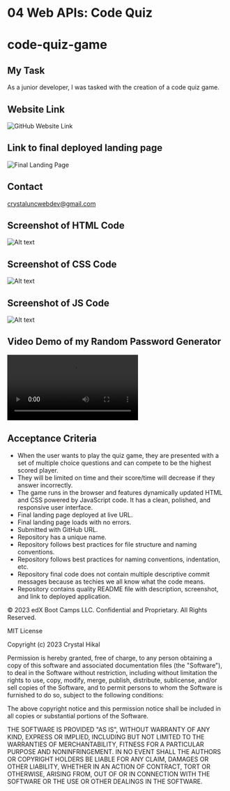 # 04 Web APIs: Code Quiz

# code-quiz-game

## My Task

As a junior developer, I was tasked with the creation of a code quiz game.

## Website Link
![GitHub Website Link]("https://github.com/CrystaltheStacker/code-quiz-game")

## Link to final deployed landing page
![Final Landing Page]("https://crystalthestacker.github.io/code-quiz-game/")

## Contact
crystaluncwebdev@gmail.com

## Screenshot of HTML Code
![Alt text](Assets/HTML%20screenshot.png)

## Screenshot of CSS Code
![Alt text](Assets/CSS%20screenshot.png)

## Screenshot of JS Code
![Alt text](Assets/JS%20screenshot.png)

## Video Demo of my Random Password Generator
<video src="/Assets/quiz-code-game-screenrecord.mp4" controls title="Screenrecord Quiz Game"></video>

## Acceptance Criteria 
* When the user wants to play the quiz game, they are presented with a set of multiple choice questions and can compete to be the highest scored player. 
* They will be limited on time and their score/time will decrease if they answer incorrectly.
* The game runs in the browser and features dynamically updated HTML and CSS powered by JavaScript code. It has a clean, polished, and responsive user interface. 
* Final landing page deployed at live URL.
* Final landing page loads with no errors.
* Submitted with GitHub URL.
* Repository has a unique name.
* Repository follows best practices for file structure and naming conventions.
* Repository follows best practices for naming conventions, indentation, etc.
* Repository final code does not contain multiple descriptive commit messages because as techies we all know what the code means. 
* Repository contains quality README file with description, screenshot, and link to deployed application.


© 2023 edX Boot Camps LLC. Confidential and Proprietary. All Rights Reserved.

MIT License

Copyright (c) 2023 Crystal Hikal

Permission is hereby granted, free of charge, to any person obtaining a copy
of this software and associated documentation files (the "Software"), to deal
in the Software without restriction, including without limitation the rights
to use, copy, modify, merge, publish, distribute, sublicense, and/or sell
copies of the Software, and to permit persons to whom the Software is
furnished to do so, subject to the following conditions:

The above copyright notice and this permission notice shall be included in all
copies or substantial portions of the Software.

THE SOFTWARE IS PROVIDED "AS IS", WITHOUT WARRANTY OF ANY KIND, EXPRESS OR
IMPLIED, INCLUDING BUT NOT LIMITED TO THE WARRANTIES OF MERCHANTABILITY,
FITNESS FOR A PARTICULAR PURPOSE AND NONINFRINGEMENT. IN NO EVENT SHALL THE
AUTHORS OR COPYRIGHT HOLDERS BE LIABLE FOR ANY CLAIM, DAMAGES OR OTHER
LIABILITY, WHETHER IN AN ACTION OF CONTRACT, TORT OR OTHERWISE, ARISING FROM,
OUT OF OR IN CONNECTION WITH THE SOFTWARE OR THE USE OR OTHER DEALINGS IN THE
SOFTWARE.
